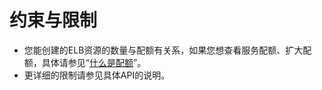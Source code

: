 # 约束与限制<a name="elb_bf_0004"></a>

-   您能创建的ELB资源的数量与配额有关系，如果您想查看服务配额、扩大配额，具体请参见“[什么是配额](https://support.huaweicloud.com/elb_faq/elb_faq_0065.html)”。
-   更详细的限制请参见具体API的说明。

